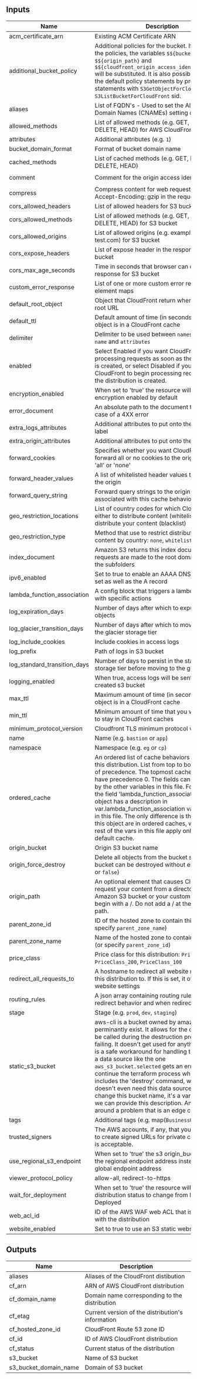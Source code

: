 ## Inputs

| Name | Description | Type | Default | Required |
|------|-------------|:----:|:-----:|:-----:|
| acm_certificate_arn | Existing ACM Certificate ARN | string | `` | no |
| additional_bucket_policy | Additional policies for the bucket. If included in the policies, the variables `$${bucket_name}`, `$${origin_path}` and `$${cloudfront_origin_access_identity_iam_arn}` will be substituted. It is also possible to override the default policy statements by providing statements with `S3GetObjectForCloudFront` and `S3ListBucketForCloudFront` sid. | string | `{}` | no |
| aliases | List of FQDN's - Used to set the Alternate Domain Names (CNAMEs) setting on Cloudfront | list(string) | `<list>` | no |
| allowed_methods | List of allowed methods (e.g. GET, PUT, POST, DELETE, HEAD) for AWS CloudFront | list(string) | `<list>` | no |
| attributes | Additional attributes (e.g. `1`) | list(string) | `<list>` | no |
| bucket_domain_format | Format of bucket domain name | string | `%s.s3.amazonaws.com` | no |
| cached_methods | List of cached methods (e.g. GET, PUT, POST, DELETE, HEAD) | list(string) | `<list>` | no |
| comment | Comment for the origin access identity | string | `Managed by Terraform` | no |
| compress | Compress content for web requests that include Accept-Encoding: gzip in the request header | bool | `false` | no |
| cors_allowed_headers | List of allowed headers for S3 bucket | list(string) | `<list>` | no |
| cors_allowed_methods | List of allowed methods (e.g. GET, PUT, POST, DELETE, HEAD) for S3 bucket | list(string) | `<list>` | no |
| cors_allowed_origins | List of allowed origins (e.g. example.com, test.com) for S3 bucket | list(string) | `<list>` | no |
| cors_expose_headers | List of expose header in the response for S3 bucket | list(string) | `<list>` | no |
| cors_max_age_seconds | Time in seconds that browser can cache the response for S3 bucket | number | `3600` | no |
| custom_error_response | List of one or more custom error response element maps | object | `<list>` | no |
| default_root_object | Object that CloudFront return when requests the root URL | string | `index.html` | no |
| default_ttl | Default amount of time (in seconds) that an object is in a CloudFront cache | number | `60` | no |
| delimiter | Delimiter to be used between `namespace`, `stage`, `name` and `attributes` | string | `-` | no |
| enabled | Select Enabled if you want CloudFront to begin processing requests as soon as the distribution is created, or select Disabled if you do not want CloudFront to begin processing requests after the distribution is created. | bool | `true` | no |
| encryption_enabled | When set to 'true' the resource will have aes256 encryption enabled by default | bool | `false` | no |
| error_document | An absolute path to the document to return in case of a 4XX error | string | `` | no |
| extra_logs_attributes | Additional attributes to put onto the log bucket label | list(string) | `<list>` | no |
| extra_origin_attributes | Additional attributes to put onto the origin label | list(string) | `<list>` | no |
| forward_cookies | Specifies whether you want CloudFront to forward all or no cookies to the origin. Can be 'all' or 'none' | string | `none` | no |
| forward_header_values | A list of whitelisted header values to forward to the origin | list(string) | `<list>` | no |
| forward_query_string | Forward query strings to the origin that is associated with this cache behavior | bool | `false` | no |
| geo_restriction_locations | List of country codes for which  CloudFront either to distribute content (whitelist) or not distribute your content (blacklist) | list(string) | `<list>` | no |
| geo_restriction_type | Method that use to restrict distribution of your content by country: `none`, `whitelist`, or `blacklist` | string | `none` | no |
| index_document | Amazon S3 returns this index document when requests are made to the root domain or any of the subfolders | string | `index.html` | no |
| ipv6_enabled | Set to true to enable an AAAA DNS record to be set as well as the A record | bool | `true` | no |
| lambda_function_association | A config block that triggers a lambda function with specific actions | object | `<list>` | no |
| log_expiration_days | Number of days after which to expunge the objects | number | `90` | no |
| log_glacier_transition_days | Number of days after which to move the data to the glacier storage tier | number | `60` | no |
| log_include_cookies | Include cookies in access logs | bool | `false` | no |
| log_prefix | Path of logs in S3 bucket | string | `` | no |
| log_standard_transition_days | Number of days to persist in the standard storage tier before moving to the glacier tier | number | `30` | no |
| logging_enabled | When true, access logs will be sent to a newly created s3 bucket | bool | `true` | no |
| max_ttl | Maximum amount of time (in seconds) that an object is in a CloudFront cache | number | `31536000` | no |
| min_ttl | Minimum amount of time that you want objects to stay in CloudFront caches | number | `0` | no |
| minimum_protocol_version | Cloudfront TLS minimum protocol version | string | `TLSv1` | no |
| name | Name  (e.g. `bastion` or `app`) | string | - | yes |
| namespace | Namespace (e.g. `eg` or `cp`) | string | `` | no |
| ordered_cache | An ordered list of cache behaviors resource for this distribution. List from top to bottom in order of precedence. The topmost cache behavior will have precedence 0. The fields can be described by the other variables in this file. For example, the field 'lambda_function_association' in this object has a description in var.lambda_function_association variable earlier in this file. The only difference is that fields on this object are in ordered caches, whereas the rest of the vars in this file apply only to the default cache. | object | `<list>` | no |
| origin_bucket | Origin S3 bucket name | string | `` | no |
| origin_force_destroy | Delete all objects from the bucket  so that the bucket can be destroyed without error (e.g. `true` or `false`) | bool | `false` | no |
| origin_path | An optional element that causes CloudFront to request your content from a directory in your Amazon S3 bucket or your custom origin. It must begin with a /. Do not add a / at the end of the path. | string | `` | no |
| parent_zone_id | ID of the hosted zone to contain this record  (or specify `parent_zone_name`) | string | `` | no |
| parent_zone_name | Name of the hosted zone to contain this record (or specify `parent_zone_id`) | string | `` | no |
| price_class | Price class for this distribution: `PriceClass_All`, `PriceClass_200`, `PriceClass_100` | string | `PriceClass_100` | no |
| redirect_all_requests_to | A hostname to redirect all website requests for this distribution to. If this is set, it overrides other website settings | string | `` | no |
| routing_rules | A json array containing routing rules describing redirect behavior and when redirects are applied | string | `` | no |
| stage | Stage (e.g. `prod`, `dev`, `staging`) | string | `` | no |
| static_s3_bucket | aws-cli is a bucket owned by amazon that will perminantly exist. It allows for the data source to be called during the destruction process without failing. It doesn't get used for anything else, this is a safe workaround for handling the fact that if a data source like the one `aws_s3_bucket.selected` gets an error, you can't continue the terraform process which also includes the 'destroy' command, where is doesn't even need this data source! Don't change this bucket name, it's a variable so that we can provide this description. And this works around a problem that is an edge case. | string | `aws-cli` | no |
| tags | Additional tags (e.g. map(`BusinessUnit`,`XYZ`) | map(string) | `<map>` | no |
| trusted_signers | The AWS accounts, if any, that you want to allow to create signed URLs for private content. 'self' is acceptable. | list(string) | `<list>` | no |
| use_regional_s3_endpoint | When set to 'true' the s3 origin_bucket will use the regional endpoint address instead of the global endpoint address | bool | `false` | no |
| viewer_protocol_policy | allow-all, redirect-to-https | string | `redirect-to-https` | no |
| wait_for_deployment | When set to 'true' the resource will wait for the distribution status to change from InProgress to Deployed | bool | `true` | no |
| web_acl_id | ID of the AWS WAF web ACL that is associated with the distribution | string | `` | no |
| website_enabled | Set to true to use an S3 static website as origin | bool | `false` | no |

## Outputs

| Name | Description |
|------|-------------|
| aliases | Aliases of the CloudFront distibution |
| cf_arn | ARN of AWS CloudFront distribution |
| cf_domain_name | Domain name corresponding to the distribution |
| cf_etag | Current version of the distribution's information |
| cf_hosted_zone_id | CloudFront Route 53 zone ID |
| cf_id | ID of AWS CloudFront distribution |
| cf_status | Current status of the distribution |
| s3_bucket | Name of S3 bucket |
| s3_bucket_domain_name | Domain of S3 bucket |

